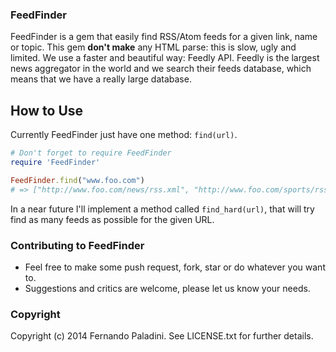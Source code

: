 ### FeedFinder ###

FeedFinder is a gem that easily find RSS/Atom feeds for a given link, name or topic. This gem **don't make** any HTML parse: this is slow, ugly and limited. We use a faster and beautiful way: Feedly API. Feedly is the largest news aggregator in the world and we search their feeds database, which means that we have a really large database. 

## How to Use ##

Currently FeedFinder just have one method: `find(url)`.

```ruby
# Don't forget to require FeedFinder
require 'FeedFinder'

FeedFinder.find("www.foo.com") 
# => ["http://www.foo.com/news/rss.xml", "http://www.foo.com/sports/rss.xml", "http://www.foo.com/tech/rss.xml", ...]
```

In a near future I'll implement a method called `find_hard(url)`, that will try find as many feeds as possible for the given URL.

### Contributing to FeedFinder ###
 
* Feel free to make some push request, fork, star or do whatever you want to. 
* Suggestions and critics are welcome, please let us know your needs.

### Copyright ###

Copyright (c) 2014 Fernando Paladini. See LICENSE.txt for
further details.

